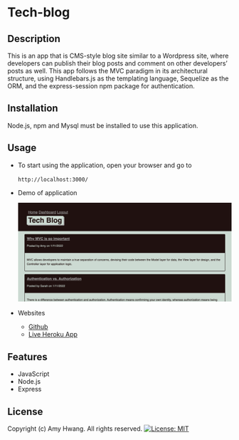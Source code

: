 # Tech-blog

## Description
This is an app that is CMS-style blog site similar to a Wordpress site, where developers can publish their blog posts and comment on other developers’ posts as well. This app follows the MVC paradigm in its architectural structure, using Handlebars.js as the templating language, Sequelize as the ORM, and the express-session npm package for authentication. 

## Installation
Node.js, npm and Mysql must be installed to use this application.

## Usage

* To start using the application, open your browser and go to
  
  `http://localhost:3000/`

* Demo of application

  ![Tech Blog Demo](assets/screenshot.png)

* Websites
  * [Github](https://github.com/wl0194)
  * [Live Heroku App](https://evening-river-10388.herokuapp.com/)

## Features

* JavaScript
* Node.js
* Express

## License

Copyright (c) Amy Hwang. All rights reserved.
[![License: MIT](https://img.shields.io/badge/License-MIT-yellow.svg)](https://opensource.org/licenses/MIT)
